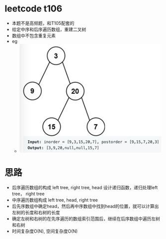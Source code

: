 # leetcode t106
- 本题不是高频题，和T105配套的
- 给定中序和后序遍历数组，重建二叉树
- 数组中不包含重复元素
- eg
    - ![](./imgs/1.png)

# 思路
- 后序遍历数组的构成 left tree, right tree, head 设计递归函数，递归处理left tree， right tree
- 中序遍历数组构成 left tree, head, right tree
- 后先序数组中确定head，然后再中序数组中找到head的位置，就可以计算出左树的长度和右树的长度
- 确定左树和右树的在先序遍历的数组索引范围后，继续在后序数组中遍历左树和右树
- 时间复杂度O(N), 空间复杂度O(N)